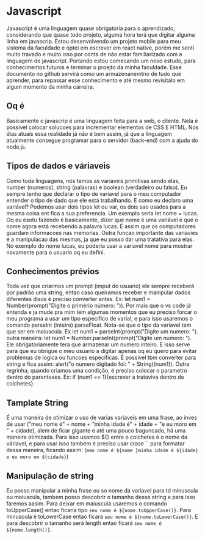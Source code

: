 # Javascript

Javascript é uma linguagem quase obrigatoria para o aprendizado, considerando que quase todo projeto, alguma hora terá que digitar alguma linha em javascrip. Estou desenvolvendo um projeto mobile para meu sistema da faculdade e optei em escrever em react native, porém me senti muito travado e muito isso por conta de não estar familiarizado com a linguagem de javascript. Portando estou comecando um novo estudo, para conhecimentos futuros e terminar o proejto da minha faculdade. Esse documento no github servirá como um armazenanemtno de tudo que aprender, para repassar esse conhecimento e até mesmo revisitalo em algum momento da minha carreira. 

## Oq é 

Basicamente o javascrip é uma linguagem feita para a web, o cliente. Nela é possivel colocar solucoes para incrementar elementos de CSS E HTML. Nos dias atuais essa realidade já não é bem assim, já que a linguagem atualmente consegue programar para o servidor (back-end) com a ajuda do node.js. 

## Tipos de dados e váriaveis 

Como toda linguagens, nós temos as variaveis primitivas sendo elas, number (numeros), string (palavras) e boolean (verdadeiro ou falso). Eu sempre tenho que declarar o tipo de variavel para o meu computador entender o tipo de dado que ele está trabalhando. E como eu declaro uma variável? Podemos usar dois tipos let ou var, os dois sao usados para a mesma coisa ent fica a sua preferencia. Um exemplo seria let nome = lucas. Oq eu esotu fazendo é basicamente, dizer que nome é uma variável e que o nome agora está recebendo a palavra lucas. É assim que os computadores guardam informacoes nas memorias. Outra funcao importante das variavies é a manipulacao das mesmas, ja que eu posso dar uma tratativa para elas. No exemplo do nome lucas, eu poderia usar a variavel nome para mostrar novamente para o usuario oq eu defini.

## Conhecimentos prévios

Toda vez que criarmos um prompt (imput do usuario) ele sempre receberá por padrão uma string, entao caso queiramos receber e manipular dados diferentes disos é preciso converter antes. Ex: let num1 = Number(prompt("Digite o primerio número: ")). Por mais que o vs code já entenda e ja mude pra mim tem algumas momentos que eu preciso forcar o meu programa a usar um tipo especifico de varial, e para isso usaremos o comando parseInt (inteiro) parseFloat. Nota-se que o tipo da variavel tem que ser em maiuscula. Ex let num1 = parseInt(prompt("Digite um numero: "). outra maneira: let num1 = Number.parseInt(prompt("Digite um numero: "). Ele obrigatoriamente tera que armazenar um numero inteiro. E isso serve para que eu obrigue o meu usuario a digitar apenas oq eu quero para evitar problemas de logica ou funcoes especificas. É possivel tbm converter para string e fica assim: alert("o numero digitado foi: " + String((num1)). Outra regrinha, quando criamos uma condição, é preciso colocar o parametro dentro do parenteses. Ex: if (num1 == 1){escrever a trataviva dentro de colchetes}. 

## Tamplate String

É uma maneira de otimizar o uso de varias variaveis em uma frase, ao inves de usar ("meu nome é" + nome + "minha idade é" + idade + "e eu moro em " + cidade), alem de ficar gigante e até uma pouco baguncado, há uma maneira otimizada. Para isso usamos ${} entre o colchetes é o nome da váriavel, e para usar isso também é preciso usar crase `` para formatar dessa maneira, ficando assim:  (`meu nome é ${nome }minha idade é ${idade} e eu moro em ${cidade}`)

## Manipulação de string

Eu posso manipular a minha frase ou so nome da variavel para td minuscula ou maiuscula, tambem posso descobrir o tamanho dessa string e para isso faremos aasim. Para deixar em maiuscula usaremos o comando toUpperCase() entao ficaria tipo `seu nome é ${nome.toUpperCase()}`. Para minuscula é toLowerCase entao ficara `seu nome é ${nome.toLowerCase()}`. E para descobrir o tamanho será length entao ficará `seu nome é ${nome.length()}`. 
